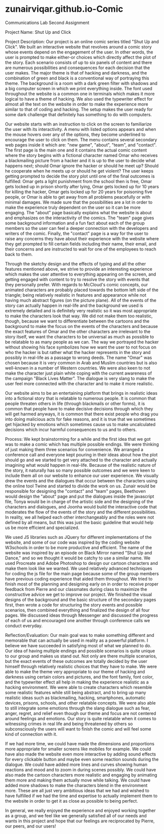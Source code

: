 # zunairviqar.github.io-Comic
Communications Lab Second Assignment

Project Name: 
Shut Up and Click


Project Description:
Our project is an online comic series titled "Shut Up and Click". We built an interactive website that revolves around a comic story whose events depend on the engagement of the user. In other words, the user is prompted to make either-or choices which directly affect the plot of the story. Each scenario consists of up to six panels of content and there are numerous possibilities and consequences for each decision that the user makes. The major theme is that of hacking and darkness, and the combination of green and black is a conventional way of portraying this theme. The background is a room with a dark green filter with shadows and a big computer screen in which we print everything inside. The font used throughout the website is a common one in terminals which makes it more logical to have a theme of hacking. We also used the typewriter effect for almost all the text on the website in order to make the experience more similar to that of coding and hacking. The setup makes the user ready for some dark challenge that definitely has something to do with computers.

Our website starts with an instruction to click on the screen to familiarize the user with its interactivity. A menu with listed options appears and when the mouse hovers over any of the options, they become underlined to encourage the user to click on them. The menu contains several secondary web pages inside it which are: "new game", "about", "team", and "contact". The first page is the main one and it contains the actual comic content where the story begins with a fictional character named Omar who receives a blackmailing picture from a hacker and it is up to the user to decide what happens next; should Omar ignore the hacker or should he meet up? Should he cooperate when he meets up or should he get violent? The user keeps getting prompted to decide the story plot until one of the final outcomes is fulfilled: Omar gets a light punishment from the school then is free, Omar gets locked up in prison shortly after lying, Omar gets locked up for 10 years for killing the hacker, Omar gets locked up for 20 years for poisoning five people, or Omar is able to get away from all problems peacefully or with minimal damages. We made sure that the possibilities are a lot in order to make the experience truly dependent on the user so it can be more engaging. The "about" page basically explains what the website is about and emphasizes on the interactivity of the comics. The "team" page gives some background information and a fun fact about each of the group members so the user can feel a deeper connection with the developers and writers of the comic. Finally, the "contact" page is a way for the user to raise any concerns they have about their experience with the website where they get prompted to fill certain fields including their name, their email, and their concerns and are instructed to wait for one of the employees to reach back to them.

Through the sketchy design and the effects of typing and all the other features mentioned above, we strive to provide an interesting experience which makes the user attentive to everything appearing on the screen, and getting engaged with content to try to resolve the story with events that they personally prefer. With regards to McCloud's comic concepts, our animated characters are probably placed towards the bottom left side of the triangle; being relatively realistic in features and appearance while not having much abstract figures (on the picture plane). All of the events of the story can actually happen in real-life and the background we used is extremely detailed and is definitely very realistic so it was most appropriate to make the characters look that way. We did not make them too realistic, though, because we want to differentiate between the cartoons and the background to make the focus on the events of the characters and because the exact features of Omar and the other characters are irrelevant to the story itself, we want the characters to be universal as much as possible to be relatable to as many people as we can. The way we portrayed the hacker without showing his face symbolizes how we want the user to not focus on who the hacker is but rather what the hacker represents in the story and possibly in real-life as a passage to wrong deeds. The name "Omar" was chosen because it is very common in Arab and Muslim countries but is also well-known in a number of Western countries. We were also keen to not make the character just plain white coping with the current awareness of the campaign "Black Lives Matter". The dialogue is very slang to make the user feel more connected with the character and to make it more realistic.

Our website aims to be an entertaining platform that brings in realistic ideas into a fictional story that is relatable to numerous people. It is common that people threaten others in life (through blackmails or other forms), it is common that people have to make decisive decisions through which they will get harmed anyways, it is common that there exist people who drag you into doing malicious acts for fake reasons, and it is true that we sometimes get hijacked by emotions which sometimes cause us to make uncalculated decisions which incur harmful consequences to us and to others.  


Process: 
We kept brainstorming for a while and the first idea that we got was to make a comic which has multiple possible endings. We were thinking of just making them three scenarios for convenience. We arranged a conference call and everyone kept pouring in their ideas about how the plot should go and we started to get very attached to the character and actually imagining what would happen in real-life. Because of the realistic nature of the story, it naturally has so many possible outcomes and we were keen to include them all on our website to enhance our user experience. We visually drew the events and the dialogues that occur between the characters using the online tool Twine and started to divide the work on us. Zunair would be responsible for designing the "contact" and "team" pages, Beethoven would design the "about" page and put the dialogues inside the javascript file, Tonya would be in charge of the artistic side and the designing of the characters and dialogues, and Joonha would build the interactive code that moderates the flow of the events of the story and the different possibilities. In reality, we all helped each other interchangeably and the roles were not defined by all means, but this was just the basic guideline that would help us be more efficient and specialized. 

We used JS libraries such as JQuery for different implementations of the website, and some of our code was inspired by the coding website W3schools in order to be more productive and efficient. The name of the website was inspired by an episode on Black Mirror named "Shut Up and Dance," and so we thought it would be catchy to use a similar name. We used Procreate and Adobe Photoshop to design our cartoon characters and make them look like we wanted. We used relatively advanced techniques for coding the js file for the main page because some of the group members have previous coding experience that aided them throughout. We tried to finish most of the planning and designing early on in order to receive proper feedback from Pierre and our classmates during class to maximize the constructive advice we get to improve our project. We finished the visual designs of the background and the basic structure of the secondary pages first, then wrote a code for structuring the story events and possible scenarios, then combined everything and finalized the design of all four pages. We discussed ideas through Messenger and discussed the progress of each of us and encouraged one another through conference calls we conduct everyday. 

Reflection/Evaluation:
Our main goal was to make something different and memorable that can actually be used in reality as a powerful platform. I believe we have succeeded in satisfying most of what we planned to do. Our idea of having multiple endings and possible scenarios is quite unique to our group and makes us stand out. Not only are there multiple scenarios, but the exact events of these outcomes are totally decided by the user himself through relatively realistic choices that they have to make. We were able to make the theme very appropriate to our theme of hacking and darkness using certain colors and pictures, and the font family, font color, and the typewriter effect all help in making the experience realistic as a hacking environment. We were able to create characters which resemble some realistic features while still being abstract, and to bring up many realistic ideas such as blackmailing, hacking, smartphones, automatic devices, prisons, schools, and other relatable concepts. We were also able to still integrate some emotions through the slang dialogue such as fear, anger, regret, and relief even though our theme and focus are not centered around feelings and emotions. Our story is quite relatable when it comes to witnessing crimes in real life and being threatened by others so subconsciously the users will want to finish the comic and will feel some kind of connection with it. 

If we had more time, we could have made the dimensions and proportions more appropriate for smaller screens like mobiles for example. We could have also made the website even more interactive by adding sound effects for every clickable button and maybe even some reaction sounds during the dialogue. We could have added more lines and curves showing human reactions and mood and to zoom in during scenes possibly. We could have also made the cartoon characters more realistic and engaging by animating them more and making them actually move while talking. We could have added more shadows to make the characters blend in the environment more. These are all just very ambitious ideas that we had and wished to have fulfilled if we had the time and expertise to actually implement them to the website in order to get it as close as possible to being perfect.

In general, we really enjoyed the experience and enjoyed working together as a group, and we feel like we generally satisfied all of our needs and wants in this project and hope that our feelings are reciprocated by Pierre, our peers, and our users!
